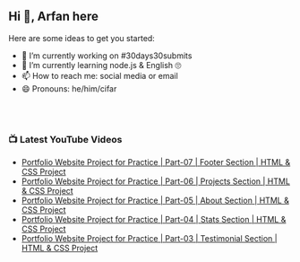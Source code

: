 ## Hi 👋, Arfan here

Here are some ideas to get you started:
- 🔭 I’m currently working on #30days30submits 
- 🌱 I’m currently learning node.js & English 🙄
- 📫 How to reach me: social media or email
- 😄 Pronouns: he/him/cifar

<br />
<br />

### 📺 Latest YouTube Videos
<!-- YOUTUBE:START -->
- [Portfolio Website Project for Practice | Part-07 | Footer Section | HTML & CSS Project](https://www.youtube.com/watch?v=x0q8oXe5NKs)
- [Portfolio Website Project for Practice | Part-06 | Projects Section | HTML & CSS Project](https://www.youtube.com/watch?v=Ch4N48a2ytg)
- [Portfolio Website Project for Practice | Part-05 | About Section | HTML & CSS Project](https://www.youtube.com/watch?v=_OwXt3jgNaQ)
- [Portfolio Website Project for Practice | Part-04 | Stats Section | HTML & CSS Project](https://www.youtube.com/watch?v=NQi0vR2g-x8)
- [Portfolio Website Project for Practice | Part-03 | Testimonial Section | HTML & CSS Project](https://www.youtube.com/watch?v=_AZ6WdJzLQI)
<!-- YOUTUBE:END -->

